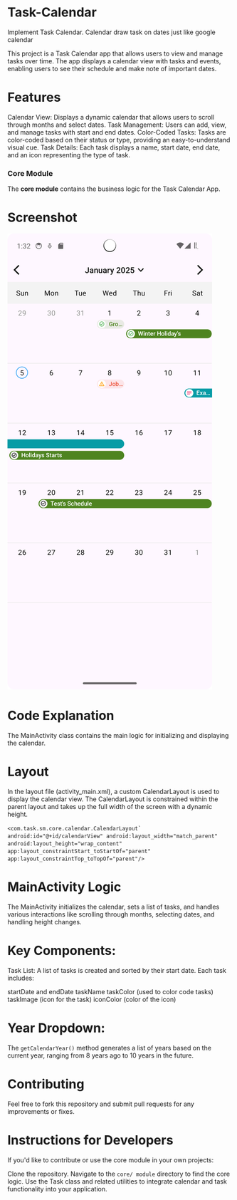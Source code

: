 # Task-Calendar

Implement Task Calendar. Calendar draw task on dates just like google calendar

This project is a Task Calendar app that allows users to view and manage tasks over time. The app
displays a calendar view with tasks and events, enabling users to see their schedule and make note
of important dates.

# Features

Calendar View: Displays a dynamic calendar that allows users to scroll through months and select
dates.
Task Management: Users can add, view, and manage tasks with start and end dates.
Color-Coded Tasks: Tasks are color-coded based on their status or type, providing an
easy-to-understand visual cue.
Task Details: Each task displays a name, start date, end date, and an icon representing the type of
task.

### Core Module

The **core module** contains the business logic for the Task Calendar App.

# Screenshot

![Main Screen](screenshots/screenshot3.png)

# Code Explanation

The MainActivity class contains the main logic for initializing and displaying the calendar.

# Layout

In the layout file (activity_main.xml), a custom CalendarLayout is used to display the calendar
view. The CalendarLayout is constrained within the parent layout and takes up the full width of the
screen with a dynamic height.

``<com.task.sm.core.calendar.CalendarLayout`
    android:id="@+id/calendarView"
    android:layout_width="match_parent"
    android:layout_height="wrap_content"
    app:layout_constraintStart_toStartOf="parent"
    app:layout_constraintTop_toTopOf="parent"/>``


# MainActivity Logic

The MainActivity initializes the calendar, sets a list of tasks, and handles various interactions
like scrolling through months, selecting dates, and handling height changes.

# Key Components:

Task List: A list of tasks is created and sorted by their start date. Each task includes:

startDate and endDate
taskName
taskColor (used to color code tasks)
taskImage (icon for the task)
iconColor (color of the icon)

# Year Dropdown:

The `getCalendarYear()` method generates a list of years based on the current year, ranging from 8
years ago to 10 years in the future.

# Contributing

Feel free to fork this repository and submit pull requests for any improvements or fixes.

# Instructions for Developers

If you'd like to contribute or use the core module in your own projects:

Clone the repository.
Navigate to the `core/ module` directory to find the core logic.
Use the Task class and related utilities to integrate calendar and task functionality into your application.